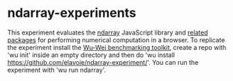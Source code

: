 # ndarray-experiments

This experiment evaluates the [ndarray](https://github.com/scijs/ndarray) JavaScript library and [related packages](http://scijs.net/packages/) for performing numerical computation in a browser. To replicate the experiment install the [Wu-Wei benchmarking toolkit](https://github.com/Sable/wu-wei-handbook), create a repo with 'wu init' inside an empty directory and then do 'wu install https://github.com/elavoie/ndarray-experiment/'. You can run the experiment with 'wu run ndarray'.
